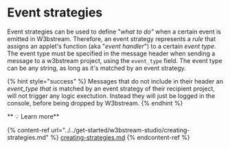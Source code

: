# Event strategies

Event strategies can be used to define "_what to do"_ when a certain event is emitted in W3bstream. Therefore, an event strategy represents a _rule_ that assigns an applet's function (aka "_event handler_") to a certain _event type_. The event type must be specified in the message header when sending a message to a w3bstream project, using the `event_type` field. The event type can be any string, as long as it's matched by an event strategy.

{% hint style="success" %}
Messages that do not include in their header an _event\_type_ _that is_ matched by an event strategy of their recipient project, will not trigger any logic exectution. Instead they will just be logged in the console, before being dropped by W3bstream.
{% endhint %}

&#x20; **  **<mark style="color:purple;">**💡 Learn more**</mark>

{% content-ref url="../../get-started/w3bstream-studio/creating-strategies.md" %}
[creating-strategies.md](../../get-started/w3bstream-studio/creating-strategies.md)
{% endcontent-ref %}
